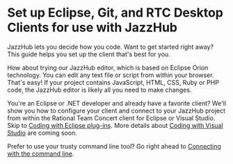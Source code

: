 # Set up Eclipse, Git, and RTC Desktop Clients for use with JazzHub 
JazzHub lets you decide how you code. Want to get started right away? This guide helps you set up the client 
that's best for you.

How about trying our JazzHub editor, which is based on Eclipse Orion technology. 
You can edit any text file or script from within your browser. That's easy! 
If your project contains JavaScript, HTML, CSS, Ruby or PHP code, the JazzHub editor 
is likely all you need to make changes. 

You're an Eclipse or .NET developer and already have a favorite client? 
We'll show you how to configure your client and connect to your JazzHub project from within the Rational Team Concert 
client for Eclipse or Visual Studio. Skip to [Coding with Eclipse plug-ins](../Setup/eclipseclient). 
More details about [Coding with Visual Studio](../Setup/visualstudio) are coming soon.

Prefer to use your trusty command line tool? 
Go right ahead to [Connecting with the command line](../Setup/commandline). 

